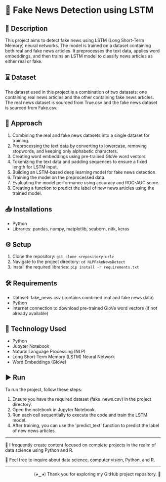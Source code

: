 # 📝 Fake News Detection using LSTM

## 📝 Description 
This project aims to detect fake news using LSTM (Long Short-Term Memory) neural networks. The model is trained on a dataset containing both real and fake news articles. It preprocesses the text data, applies word embeddings, and then trains an LSTM model to classify news articles as either real or fake.

## ⌛ Dataset 
The dataset used in this project is a combination of two datasets: one containing real news articles and the other containing fake news articles. The real news dataset is sourced from True.csv and the fake news dataset is sourced from Fake.csv.

## 🎯 Approach 
1. Combining the real and fake news datasets into a single dataset for training.
2. Preprocessing the text data by converting to lowercase, removing stopwords, and keeping only alphabetic characters.
3. Creating word embeddings using pre-trained GloVe word vectors.
4. Tokenizing the text data and padding sequences to ensure a fixed length for LSTM input.
5. Building an LSTM-based deep learning model for fake news detection.
6. Training the model on the preprocessed data.
7. Evaluating the model performance using accuracy and ROC-AUC score.
8. Creating a function to predict the label of new news articles using the trained model.

## 📥 Installations 
- Python
- Libraries: pandas, numpy, matplotlib, seaborn, nltk, keras

## ⚙️ Setup 
1. Clone the repository: `git clone <repository-url>`
2. Navigate to the project directory: `cd NLPFakeNewsDetect`
3. Install the required libraries: `pip install -r requirements.txt`

## 🛠️ Requirements 
- Dataset: fake_news.csv (contains combined real and fake news data)
- Python 
- Internet connection to download pre-trained GloVe word vectors (if not already available)

## 🚀 Technology Used 
- Python
- Jupyter Notebook
- Natural Language Processing (NLP)
- Long Short-Term Memory (LSTM) Neural Network
- Word Embeddings (GloVe)

## ▶️ Run 
To run the project, follow these steps:
1. Ensure you have the required dataset (fake_news.csv) in the project directory.
2. Open the notebook in Jupyter Notebook.
3. Run each cell sequentially to execute the code and train the LSTM model.
4. After training, you can use the 'predict_text' function to predict the label of new news articles.

---

📝 I frequently create content focused on complete projects in the realm of data science using Python and R.

💬 Feel free to inquire about data science, computer vision, Python, and R.

---

<p align="Right">(◕‿◕) Thank you for exploring my GitHub project repository. 👋</p>
